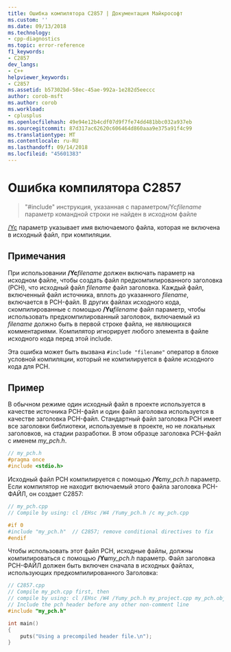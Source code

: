 ```yaml
---
title: Ошибка компилятора C2857 | Документация Майкрософт
ms.custom: ''
ms.date: 09/13/2018
ms.technology:
- cpp-diagnostics
ms.topic: error-reference
f1_keywords:
- C2857
dev_langs:
- C++
helpviewer_keywords:
- C2857
ms.assetid: b57302bd-58ec-45ae-992a-1e282d5eeccc
author: corob-msft
ms.author: corob
ms.workload:
- cplusplus
ms.openlocfilehash: 49e94e12b4cdf07d9f7fe74dd481bbc032a937eb
ms.sourcegitcommit: 87d317ac62620c606464d860aaa9e375a91f4c99
ms.translationtype: MT
ms.contentlocale: ru-RU
ms.lasthandoff: 09/14/2018
ms.locfileid: "45601383"
---
```

# <a name="compiler-error-c2857"></a>Ошибка компилятора C2857

> "#include" инструкция, указанная с параметром/Yc*filename* параметр командной строки не найден в исходном файле

[/Yc](../../build/reference/yc-create-precompiled-header-file.md) параметр указывает имя включаемого файла, которая не включена в исходный файл, при компиляции.

## <a name="remarks"></a>Примечания

При использовании **/Yc**<em>filename</em> должен включать параметр на исходном файле, чтобы создать файл предкомпилированного заголовка (PCH), что исходный файл *filename* файл заголовка. Каждый файл, включенный файл источника, вплоть до указанного *filename*, включается в PCH-файл. В других файлах исходного кода, скомпилированные с помощью **/Yu**<em>filename</em> файл параметр, чтобы использовать предкомпилированный заголовок, включаемый из *filename* должно быть в первой строке файла, не являющихся комментариями. Компилятор игнорирует любого элемента в файле исходного кода перед этой include.

Эта ошибка может быть вызвана `#include "filename"` оператор в блоке условной компиляции, который не компилируется в файле исходного кода для PCH.

## <a name="example"></a>Пример

В обычном режиме один исходный файл в проекте используется в качестве источника PCH-файл и один файл заголовка используется в качестве заголовка PCH-файл. Стандартный файл заголовка PCH имеет все заголовки библиотеки, используемые в проекте, но не локальных заголовков, на стадии разработки. В этом образце заголовка PCH-файл с именем *my_pch.h*.

```cpp
// my_pch.h
#pragma once
#include <stdio.h>
```

Исходный файл PCH компилируется с помощью **/Yc**<em>my_pch.h</em> параметр. Если компилятор не находит включаемый этого файла заголовка PCH-ФАЙЛ, он создает C2857:

```cpp
// my_pch.cpp
// Compile by using: cl /EHsc /W4 /Yumy_pch.h /c my_pch.cpp

#if 0
#include "my_pch.h"  // C2857; remove conditional directives to fix
#endif
```

Чтобы использовать этот файл PCH, исходные файлы, должны компилироваться с помощью **/Yu**<em>my_pch.h</em> параметр. Файл заголовка PCH-ФАЙЛ должен быть включен сначала в исходных файлах, использующих предкомпилированного Заголовка:

```cpp
// C2857.cpp
// Compile my_pch.cpp first, then
// compile by using: cl /EHsc /W4 /Yumy_pch.h my_project.cpp my_pch.obj
// Include the pch header before any other non-comment line
#include "my_pch.h"

int main()
{
    puts("Using a precompiled header file.\n");
}
```